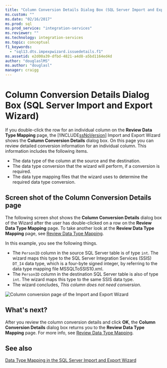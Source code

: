 ```yaml
---
title: "Column Conversion Details Dialog Box (SQL Server Import and Export Wizard) | Microsoft Docs"
ms.custom: ""
ms.date: "02/16/2017"
ms.prod: sql
ms.prod_service: "integration-services"
ms.reviewer: ""
ms.technology: integration-services
ms.topic: conceptual
f1_keywords: 
  - "sql13.dts.impexpwizard.issuedetails.f1"
ms.assetid: e2d00a39-dfbd-4821-a4d8-a5bd1164ed4d
author: "douglaslMS"
ms.author: "douglasl"
manager: craigg
---
```

# Column Conversion Details Dialog Box (SQL Server Import and Export Wizard)
  If you double-click the row for an individual column on the **Review Data Type Mapping** page, the [!INCLUDE[ssNoVersion](../../includes/ssnoversion-md.md)] Import and Export Wizard shows the **Column Conversion Details** dialog box. On this page you can review detailed conversion information for an individual column. This information includes the following items.
-   The data type of the column at the source and the destination.
-   The data type conversion that the wizard will perform, if a conversion is required.
-   The data type mapping files that the wizard uses to determine the required data type conversion. 

## Screen shot of the Column Conversion Details page 
 The following screen shot shows the **Column Conversion Details** dialog box of the Wizard after the user has double-clicked on a row  on the **Review Data Type Mapping** page. To take another look at the **Review Data Type Mapping** page, see [Review Data Type Mapping](../../integration-services/import-export-data/review-data-type-mapping-sql-server-import-and-export-wizard.md).
 
In this example, you see the following things.
-   The `PersonID` column in the source SQL Server table is of type `int`. The wizard maps this type to the SQL Server Integration Services (SSIS) `DT_I4` data type, which is a four-byte signed integer, by referring to the data type mapping file MSSQLToSSIS10.xml.
-   The `PersonID` column in the destination SQL Server table is also of type `int`. The wizard maps this type to the same SSIS data type.
-   The wizard concludes, *This column does not need conversion*.
 
  
 ![Column conversion page of the Import and Export Wizard](../../integration-services/import-export-data/media/column-conversion.png "Column conversion page of the Import and Export Wizard") 
  
## What's next?  
 After you review the column conversion details and click **OK**, the **Column Conversion Details** dialog box returns you to the **Review Data Type Mapping** page. For more info, see [Review Data Type Mapping](../../integration-services/import-export-data/review-data-type-mapping-sql-server-import-and-export-wizard.md).  

## See also
[Data Type Mapping in the SQL Server Import and Export Wizard](../../integration-services/import-export-data/data-type-mapping-in-the-sql-server-import-and-export-wizard.md)
